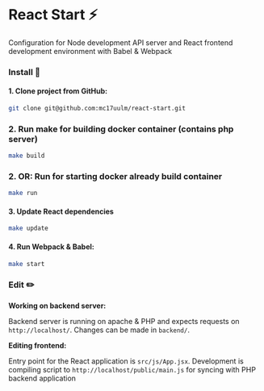 # React Start ⚡️

Configuration for Node development API server and React frontend development environment with Babel & Webpack

### Install 🔧

#### 1. Clone project from GitHub:
```sh
git clone git@github.com:mc17uulm/react-start.git
```

### 2. Run make for building docker container (contains php server)
```sh
make build
```

### 2. OR: Run for starting docker already build container
```sh
make run
```

#### 3. Update React dependencies
```sh
make update
```

#### 4. Run Webpack & Babel:
```sh
make start
```

### Edit ✏️

**Working on backend server:**

Backend server is running on apache & PHP and expects requests on ```http://localhost/```. Changes can be made in ```backend/```.

**Editing frontend:**

Entry point for the React application is ```src/js/App.jsx```. Development is compiling script to ```http://localhost/public/main.js``` for syncing with PHP backend application